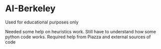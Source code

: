 # AI-Berkeley
Used for educational purposes only

Needed some help on heuristics work. Still have to understand how some python code works. Required help from Piazza and external sources of code
